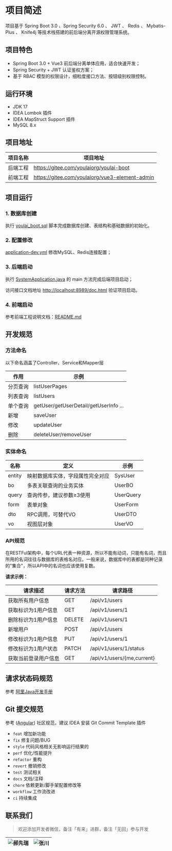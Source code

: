 # 项目简述

项目基于 Spring Boot 3.0 、Spring Security 6.0 、 JWT 、 Redis 、 Mybatis-Plus 、 Knife4j 等技术栈搭建的前后端分离开源权限管理系统。


## 项目特色
- Spring Boot 3.0 + Vue3 前后端分离单体应用，适合快速开发；
- Spring Security + JWT 认证鉴权方案；
- 基于 RBAC 模型的权限设计，细粒度接口方法、按钮级别权限控制。

## 运行环境
- JDK 17
- IDEA Lombok 插件
- IDEA MapStruct Support 插件
- MySQL 8.x

## 项目地址

| 项目名称 | 项目地址    |
|------|------------------------------------------------|
| 后端工程 | https://gitee.com/youlaiorg/youlai-boot        |
| 前端工程 | https://gitee.com/youlaiorg/vue3-element-admin |

## 项目运行

### 1. 数据库创建

执行 [youlai_boot.sql](script/sql/youlai_boot.sql) 脚本完成数据库创建、表结构和基础数据的初始化。

### 2. 配置修改

[application-dev.yml](src/main/resources/application-dev.yml) 修改MySQL、Redis连接配置；

### 3. 后端启动
执行 [SystemApplication.java](src/main/java/com/youlai/system/SystemApplication.java) 的 main 方法完成后端项目启动；

访问接口文档地址 [http://localhost:8989/doc.html](http://localhost:8989/doc.html) 验证项目启动。

### 4. 前端启动

参考前端工程说明文档：[README.md](https://gitee.com/youlaiorg/vue3-element-admin#%E9%A1%B9%E7%9B%AE%E5%90%AF%E5%8A%A8)

## 开发规范

### 方法命名

以下命名涵盖了Controller、Service和Mapper层

|作用|示例|
|---|---|
|分页查询|listUserPages|
|列表查询|listUsers|
|单个查询|getUser/getUserDetail/getUserInfo ...|
|新增|saveUser|
|修改|updateUser|
|删除|deleteUser/removeUser|


### 实体命名

| 名称     | 定义               | 示例        |
|--------|------------------|-----------|
| entity | 映射数据库实体，字段属性完全对应 | SysUser   |
| bo     | 多表关联查询的业务实体      | UserBO    |
| query  | 查询传参，建议参数≥3使用    | UserQuery |
| form   | 表单对象             | UserForm  |
| dto    | RPC调用，可替代VO      | UserDTO   |
| vo     | 视图层对象            | UserVO    |

### API规范
在RESTFul架构中，每个URL代表一种资源，所以不能有动词，只能有名词，而且所用的名词往往与数据库的表格名对应。一般来说，数据库中的表都是同种记录的"集合"，所以API中的名词也应该使用复数。

**请求示例：**

|请求描述|请求方法|请求路径|
|---|---|---|
|获取所有用户信息|GET|/api/v1/users|
|获取标识为1用户信息|GET|/api/v1/users/1|
|删除标识为1用户信息|DELETE|/api/v1/users/1|
|新增用户|POST|/api/v1/users|
|修改标识为1用户信息|PUT|/api/v1/users/1|
|修改标识为1用户状态|PATCH|/api/v1/users/1/status|
|获取当前登录用户信息|GET|/api/v1/users/{me,current}|


## 请求状态码规范

参考 [阿里Java开发手册](https://developer.aliyun.com/topic/java2020?utm_content=g_1000113416)

## Git 提交规范


参考 ([Angular](https://github.com/conventional-changelog/conventional-changelog/tree/master/packages/conventional-changelog-angular)) 社区规范，建议 IDEA 安装 Git Commit Template 插件

- `feat` 增加新功能
- `fix` 修复问题/BUG
- `style` 代码风格相关无影响运行结果的
- `perf` 优化/性能提升
- `refactor` 重构
- `revert` 撤销修改
- `test` 测试相关
- `docs` 文档/注释
- `chore` 依赖更新/脚手架配置修改等
- `workflow` 工作流改进
- `ci` 持续集成

## 联系我们

> 欢迎添加开发者微信，备注「有来」进群，备注「无回」参与开发

| ![郝先瑞](https://s2.loli.net/2022/04/06/yRx8uzj4emA5QVr.jpg) | ![张川](https://s2.loli.net/2022/04/06/cQihGv9uPsTjXk1.jpg) |
| --- | --- |
